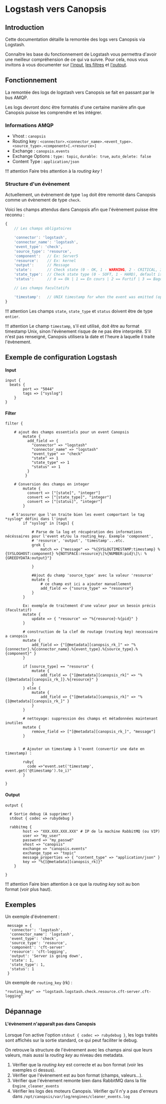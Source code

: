 # Logstash vers Canopsis

## Introduction

Cette documentation détaille la remontée des logs vers Canopsis via Logstash.

Connaître les base du fonctionnement de Logstash vous permettra d'avoir une meilleur compréhension de ce qui va suivre. Pour cela, nous vous invitons à vous documenter sur [l'input](https://www.elastic.co/guide/en/logstash/6.2/input-plugins.html), [les filtres](https://www.elastic.co/guide/en/logstash/6.2/filter-plugins.html) et [l'output](https://www.elastic.co/guide/en/logstash/6.2/output-plugins.html).

## Fonctionnement

La remontée des logs de logstash vers Canopsis se fait en passant par le bus AMQP.

Les logs devront donc être formatés d'une certaine manière afin que Canopsis puisse les comprendre et les intégrer.

### Informations AMQP

*  Vhost : `canopsis`
*  Routing key : `<connector>.<connector_name>.<event_type>.<source_type>.<component>[.<resource>]`
*  Exchange : `canopsis.events`
*  Exchange Options : `type: topic`, `durable: true`, `auto_delete: false`
*  Content Type : `application/json`

!!! attention
    Faire très attention à la *routing key* !

### Structure d'un évènement

Actuellement, un évènement de type `log` doit être remonté dans Canopsis comme un évènement de type `check`.

Voici les champs attendus dans Canopsis afin que l'évènement puisse être reconnu :

```js
{
    // Les champs obligatoires

    'connector': 'logstash',
    'connector_name': 'logstash',
    'event_type': 'check',
    'source_type': 'resource',
    'component':   // Ex: Server5
    'resource':    // Ex: kernel
    'output':      // Message
    'state':       // Check state (0 - OK, 1 - WARNING, 2 - CRITICAL, 3 - UNKNOWN), default is 0
    'state_type':  // Check state type (0 - SOFT, 1 - HARD), default is 1
    'status':      // 0 == Ok | 1 == En cours | 2 == Furtif | 3 == Bagot | 4 == Annule

    // Les champs facultatifs

    'timestamp':   // UNIX timestamp for when the event was emitted (optional: set by the server to now)
}
```

!!! attention
    Les champs `state`, `state_type` et `status` doivent être de type `entier`.

!!! attention
    Le champ `timestamp`, s'il est utilisé, doit être au format timestamp Unix, sinon l'évènement risque de ne pas être interprété. S'il n'est pas renseigné, Canopsis utilisera la date et l'heure à laquelle il traite l'évènement.

## Exemple de configuration Logstash

#### Input

```
input {
  beats {
        port => "5044"
        tags => ["syslog"]
    }
}
```

#### Filter

```
filter {

    # ajout des champs essentiels pour un event Canopsis
        mutate {
          add_field => {
            "connector" => "logstash"
            "connector_name" => "logstash"
            "event_type" => "check"
            "state" => 1
            "state_type" => 1
            "status" => 1
          }
         }

    # Conversion des champs en integer
        mutate {
          convert => ["[state]", "integer"]
          convert => ["[state_type]", "integer"]
          convert => ["[status]", "integer"]
        }

   # S'assurer que l'on traite bien les event comportant le tag *syslog* défini dans l'input
        if "syslog" in [tags] {

            # Parse de la log et récupération des informations nécéssaires pour l'event et/ou la routing_key. Exemple 'component',
            # 'resource', 'output', 'timestamp'...etc.
            grok {
                match => {"message" => "%{SYSLOGTIMESTAMP:timestamp} %{SYSLOGHOST:component} %{NOTSPACE:resource}\[%{NUMBER:pid}\]\: %{GREEDYDATA:output}"}

            }

            #Ajout du champ 'source_type' avec la valeur 'resource'
            mutate {
                # ce champ est ici a ajouter manuellement
                add_field => {"source_type" => "resource"}
            }
        }

        Ex: exemple de traitement d'une valeur pour un besoin précis (Facultatif)
        mutate {
            update => { "resource" => "%{resource}-%{pid}" }
        }

        # construction de la clef de routage (routing key) necessaire a canopsis
        mutate {
            add_field => {"[@metadata][canopsis_rk_]" => "%{connector}.%{connector_name}.%{event_type}.%{source_type}.%{component}" }
        }

        if [source_type] == "resource" {
            mutate {
                add_field => {"[@metadata][canopsis_rk]" => "%{[@metadata][canopsis_rk_]}.%{resource}" }
            }
        } else {
            mutate {
                add_field => {"[@metadata][canopsis_rk]" => "%{[@metadata][canopsis_rk_]" }
            }
        }

        # nettoyage: suppression des champs et métadonnées maintenant inutiles
        mutate {
            remove_field => ["[@metadata][canopsis_rk_]", "message"]
        }


        # Ajouter un timestamp à l'event (convertir une date en timestamp) :

        ruby{
          code =>"event.set('timestamp', event.get('@timestamp').to_i)"
        }

}
```

#### Output

```
output {

  # Sortie debug (A supprimer)
  stdout { codec => rubydebug }

  rabbitmq {
        host => "XXX.XXX.XXX.XXX" # IP de la machine RabbitMQ (ou VIP)
        user => "my_user"
        password => "my_passwd"
        vhost => "canopsis"
        exchange => "canopsis.events"
        exchange_type => "topic"
        message_properties => { "content_type" => "application/json" }
        key => "%{[@metadata][canopsis_rk]}"
    }

}
```

!!! attention
    Faire bien attention à ce que la *routing key* soit au bon format (voir plus haut).

## Exemples

Un exemple d'évènement :

```
 message = {
  'connector': 'logstash',
  'connector_name': 'logstash',
  'event_type': 'check',
  'source_type': 'resource',
  'component': 'cft-server'
  'resource': 'cft-logging',
  'output': 'Server is going down',
  'state': 1,
  'state_type': 1,
  'status': 1
 }
 ```

Un exemple de `routing_key` (rk) :

```
"routing_key" => "logstash.logstash.check.resource.cft-server.cft-logging"
```

## Dépannage

#### L'évènement n'apparaît pas dans Canopsis

Lorsque l'on active l'option `stdout { codec => rubydebug }`, les logs traités sont affichés sur la sortie standard, ce qui peut faciliter le debug.

On retrouve la structure de l'évènement avec les champs ainsi que leurs valeurs, mais aussi la *routing key* au niveau des metadata.

1.  Vérifier que la *routing key* est correcte et au bon format (voir les exemples ci dessus).
2.  Vérifier que l'évènement est au bon format (champs, valeurs…).
3.  Vérifier que l'évènement remonte bien dans RabbitMQ dans la file `Engine_cleaner_events`
4.  Vérifier les logs des moteurs Canopsis. Vérifier qu'il n'y a pas d'erreurs dans `/opt/canopsis/var/log/engines/cleaner_events.log`

